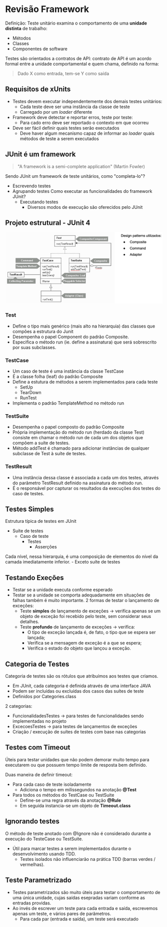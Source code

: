 # Revisão Framework 

Definição: Teste unitário examina o comportamento de uma **unidade distinta** de trabalho:

- Métodos
- Classes
- Componentes de software

Testes são orientados a contratos de API: contrato de API é um acordo formal entre a unidade comportamental e quem chama, definido na forma: 

> Dado X como entrada, tem-se Y como saída

## Requisitos de xUnits

- Testes devem executar independentemente dos demais testes unitários:
    - Cada teste deve ser uma instância da classe de teste
    - Carregado por um *loader* diferente
- Framework deve detectar e reportar erros, teste por teste:
    - Para cado erro deve ser reportado o contexto em que ocorreu
- Deve ser fácil definir quais testes serão executados
    - Deve haver algum mecanismo capaz de informar ao *loader* quais métodos de teste a serem executados

## JUnit é um framework

> "A framework is a semi-complete application" (Martin Fowler)

Sendo JUnit um framework de teste unitários, como "completa-lo"?
- Escrevendo testes
- Agrupando testes
Como executar as funcionalidades do framework JUnit?
    - Executando testes 
        - Diversos modos de execução são oferecidos pelo JUnit

## Projeto estrutural - JUnit 4

![Projeto estrutural JUnit](../../../images/pjJunit.png)

### Test

- Define o tipo mais genérico (mais alto na hierarquia) das classes que compões a estrutura do Junit
- Desempenha o papel Component do padrão Composite.
- Especifica o método run (ie. define a assinatura) que será sobrescrito por suas subclasses.


### TestCase

- Um caso de teste é uma instância da classe TestCase
- É a classe folha (leaf) do padrão Composite
- Define a estutura de métodos a serem implementados para cada teste
    - SetUp
    - TearDown
    - RunTest
- Implementa o padrão TemplateMethod no método run

### TestSuite

- Desempenha o papel composto do padrão Composite
- Própria implementação do método run (herdado da classe Test) consiste em chamar o método run de cada um dos objetos que compõem a suíte de testes.
- Método addTest é chamado para adicionar instâncias de qualquer subclasse de Test à suíte de testes.

### TestResult

- Uma instância dessa classe é associada a cada um dos testes, através do parâmetro TestResult definido na assinatura do método run.
- É o responsável por capturar os resultados da execuções dos testes do caso de testes.

## Testes Simples

Estrutura típica de testes em JUnit

- Suíte de testes
    - Caso de teste
        - Testes
            - Asserções

Cada nível, nessa hierarquia, é uma composição de elementos do nível da camada imediatamente inferior.
    - Exceto suíte de testes

## Testando Exeções

- Testar se a unidade executa conforme esperado
- Testar se a unidade se comporta adequadamente em situações de falhas também é muito importante. 2 formas de testar o lançamento de exceções:
    - Teste **simples** de lançamento de exceções → verifica apenas se um objeto de exceção foi recebido pelo teste, sem considerar seus detalhes.
    - Teste **profundo** de lançamento de exceções → verifica:
        - O tipo de exceção lançada é, de fato, o tipo que se espera ser lançada;
        - Verifica se a mensagem de exceção é a que se espera;
        - Verifica o estado do objeto que lançou a exceção.

## Categoria de Testes

Categoria de testes são os rótulos que atribuímos aos testes que criamos.

- Em JUnit, cada categoria é definida através de uma interface JAVA
- Podem ser incluídas ou excluídas dos casos das suítes de teste
- Definidos por Categories.class

2 categorias:

- FuncionalidadesTestes  → para testes de funcionalidades sendo implementadas no projeto
- ExcecoesTestes → para testes de lançamentos de exceções 
- Criação / execução de suítes de testes com base nas categorias

## Testes com Timeout

Úteis para testar unidades que não podem demorar muito tempo para executarem ou que possuem tempo limite de resposta bem definido. <br/>

Duas maneira de definir timeout:

- Para cada caso de teste isoladamente
    - Adiciona o tempo em milissegundos na anotação **@Test**
- Para todos os métodos do TestCase ou TestSuite
    - Define-se uma regra através da anotação **@Rule**
    - Em seguida instancia-se um objeto de **Timeout.class**

## Ignorando testes

O método de teste anotado com @Ignore não é considerado durante a execução do TesteCase ou TestSuite.

- Útil para marcar testes a serem implementados durante o desenvolvimento usando TDD. 
    - Testes isolados não influenciarão na prática TDD (barras verdes / vermelhas). 

## Teste Parametrizado

- Testes parametrizados são muito úteis para testar o comportamento de uma única unidade, cujas saídas esepradas variam conforme as entradas providas.
- Ao invés de escrever um teste para cada entrada e saída, escrevemos apenas um teste, e vários pares de parâmetros.
    - Para cada par (entrada e saída), um teste será executado
    
